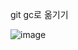 git gc로 옮기기

![image](https://user-images.githubusercontent.com/43662673/113709742-d21e9f00-971d-11eb-9151-11b4b68e5325.png)